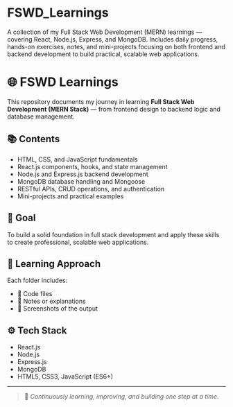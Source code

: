 # FSWD_Learnings
A collection of my Full Stack Web Development (MERN) learnings — covering React, Node.js, Express, and MongoDB. Includes daily progress, hands-on exercises, notes, and mini-projects focusing on both frontend and backend development to build practical, scalable web applications.

# 🌐 FSWD Learnings

This repository documents my journey in learning **Full Stack Web Development (MERN Stack)** — from frontend design to backend logic and database management.

## 📚 Contents
- HTML, CSS, and JavaScript fundamentals  
- React.js components, hooks, and state management  
- Node.js and Express.js backend development  
- MongoDB database handling and Mongoose  
- RESTful APIs, CRUD operations, and authentication  
- Mini-projects and practical examples  

## 🎯 Goal
To build a solid foundation in full stack development and apply these skills to create professional, scalable web applications.

## 🧠 Learning Approach
Each folder includes:
- 📄 Code files  
- 📝 Notes or explanations  
- 📸 Screenshots of the output  

## ⚙️ Tech Stack
- React.js  
- Node.js  
- Express.js  
- MongoDB  
- HTML5, CSS3, JavaScript (ES6+)

---

> 🌱 *Continuously learning, improving, and building one step at a time.*

